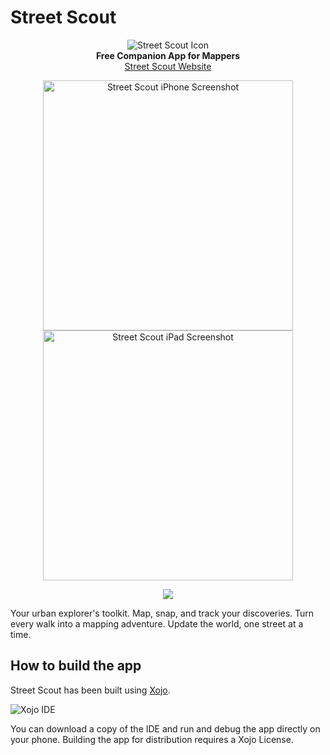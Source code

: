 # Street Scout

<p align="center">
  <img src="https://github.com/user-attachments/assets/6c7103be-845e-495b-8edb-0fc2d03fe82d" alt="Street Scout Icon"><br>
  <strong>Free Companion App for Mappers</strong><br>
  <a href="https://streetscout.rcruz.es/" target="_blank">Street Scout Website</a>
</p>
<div align="center">
  <img src="https://github.com/user-attachments/assets/838b74c0-2d69-42ca-886b-2ae1166eed89" alt="Street Scout iPhone Screenshot" height="400">
  <img src="https://github.com/user-attachments/assets/5b51d3fa-6256-4e0a-af4d-ea5390d2eb10" alt="Street Scout iPad Screenshot" height="400">
  <p><a href="https://apps.apple.com/app/street-scout/id6695758358" target="_blank"><img src="https://github.com/user-attachments/assets/412fd662-678b-4b09-b222-1353dca3fbf7"></a></p>
</div>


Your urban explorer's toolkit. Map, snap, and track your discoveries. Turn every walk into a mapping adventure. Update the world, one street at a time.

## How to build the app

Street Scout has been built using [Xojo](https://www.xojo.com).

![Xojo IDE](https://github.com/user-attachments/assets/964306f5-dad1-4996-a94d-41787c191137)

You can download a copy of the IDE and run and debug the app directly on your phone. Building the app for distribution requires a Xojo License.
